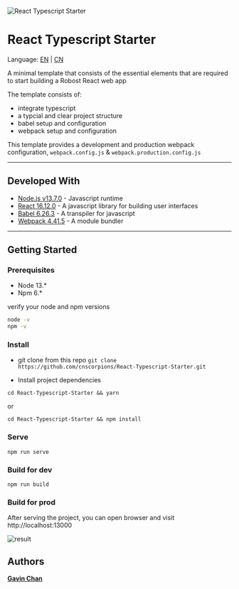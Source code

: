 ![React Typescript Starter](https://github-oh-jeez-rick.oss-cn-hangzhou.aliyuncs.com/React-Typescript-Starter/banner.png)

# React Typescript Starter

Language: [EN](https://github.com/cnscorpions/React-Typescript-Starter/blob/master/README.md) | [CN](https://github.com/cnscorpions/React-Typescript-Starter/blob/master/README_CN.md)

A minimal template that consists of the essential elements that are required to start building a Robost React web app

The template consists of:

* integrate typescript
* a typcial and clear project structure
* babel setup and configuration
* webpack setup and configuration

This template provides a development and production webpack configuration, `webpack.config.js` & `webpack.production.config.js`

---

## Developed With

* [Node.js v13.7.0](https://nodejs.org/en/) - Javascript runtime
* [React 16.12.0](https://reactjs.org/) - A javascript library for building user interfaces
* [Babel 6.26.3](https://babeljs.io/) - A transpiler for javascript
* [Webpack 4.41.5](https://webpack.js.org/) - A module bundler

---

## Getting Started

### Prerequisites

* Node 13.*
* Npm 6.*

verify your node and npm versions

```bash
node -v
npm -v
```

### Install

* git clone from this repo
`git clone https://github.com/cnscorpions/React-Typescript-Starter.git`

* Install project dependencies

`cd React-Typescript-Starter && yarn`

or 

`cd React-Typescript-Starter && npm install`

### Serve

`npm run serve`

### Build for dev

`npm run build`

### Build for prod

After serving the project, you can open browser and visit http://localhost:13000

![result](https://github-oh-jeez-rick.oss-cn-hangzhou.aliyuncs.com/React-Typescript-Starter/result.jpg)

## Authors

**[Gavin Chan](https://github.com/cnscorpions)** 
